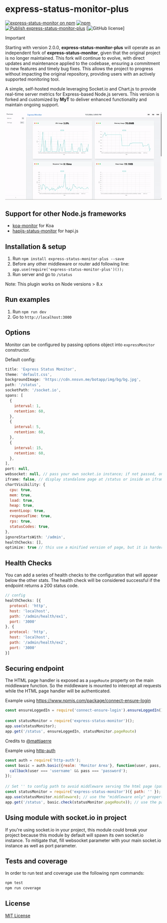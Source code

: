 # express-status-monitor-plus

[![express-status-monitor on npm](https://img.shields.io/npm/v/express-status-monitor-plus.svg)](https://www.npmjs.com/express-status-monitor-plus)
[![npm](https://img.shields.io/npm/dt/express-status-monitor-plus.svg)](https://img.shields.io/npm/dt/express-status-monitor-plus.svg)
[![Publish express-status-monitor-plus](https://github.com/manhbi18112005/express-status-monitor-plus/actions/workflows/npm-publish.yml/badge.svg)](https://github.com/manhbi18112005/express-status-monitor-plus/actions/workflows/npm-publish.yml)
[![GitHub license](https://img.shields.io/github/license/manhbi18112005/express-status-monitor-plus.svg)]

> [!IMPORTANT]
> Starting with version 2.0.0, **express-status-monitor-plus** will operate as an independent fork of **express-status-monitor**, given that the original project is no longer maintained. This fork will continue to evolve, with direct updates and maintenance applied to the codebase, ensuring a commitment to new features and timely bug fixes. This allows the project to progress without impacting the original repository, providing users with an actively supported monitoring tool.

A simple, self-hosted module leveraging Socket.io and Chart.js to provide real-time server metrics for Express-based Node.js servers. This version is forked and customized by **MyT** to deliver enhanced functionality and maintain ongoing support.

![Monitoring Page](./showcases/thumbnail.gif "Monitoring Page")

## Support for other Node.js frameworks

* [koa-monitor](https://github.com/capaj/koa-monitor) for Koa
* [hapijs-status-monitor](https://github.com/ziyasal/hapijs-status-monitor) for hapi.js

## Installation & setup

1. Run `npm install express-status-monitor-plus --save`
2. Before any other middleware or router add following line:
`app.use(require('express-status-monitor-plus')());`
3. Run server and go to `/status`

Note: This plugin works on Node versions > 8.x

## Run examples

1. Run `npm run dev`
2. Go to `http://localhost:3000`

## Options

Monitor can be configured by passing options object into `expressMonitor` constructor.

Default config:

```javascript
title: 'Express Status Monitor',
theme: 'default.css',
backgroundImage: 'https://cdn.nnsvn.me/botapp/img/bg/bg.jpg',
path: '/status',
socketPath: '/socket.io',
spans: [
  {
    interval: 1,
    retention: 60,
  },
  {
    interval: 5,
    retention: 60,
  },
  {
    interval: 15,
    retention: 60,
  },
],
port: null,
websocket: null, // pass your own socket.io instance; if not passed, one will be created
iframe: false, // display standalone page at /status or inside an iframe
chartVisibility: {
  cpu: true,
  mem: true,
  load: true,
  heap: true,
  eventLoop: true,
  responseTime: true,
  rps: true,
  statusCodes: true,
},
ignoreStartsWith: '/admin',
healthChecks: [],
optimize: true // this use a minified version of page, but it is harder to debug  
```

## Health Checks

You can add a series of health checks to the configuration that will appear below the other stats. The health check will be considered successful if the endpoint returns a 200 status code.

```javascript
// config
healthChecks: [{
  protocol: 'http',
  host: 'localhost',
  path: '/admin/health/ex1',
  port: '3000'
}, {
  protocol: 'http',
  host: 'localhost',
  path: '/admin/health/ex2',
  port: '3000'
}]
```

## Securing endpoint

The HTML page handler is exposed as a `pageRoute` property on the main
middleware function.  So the middleware is mounted to intercept all requests
while the HTML page handler will be authenticated.

Example using <https://www.npmjs.com/package/connect-ensure-login>

```javascript
const ensureLoggedIn = require('connect-ensure-login').ensureLoggedIn()

const statusMonitor = require('express-status-monitor')();
app.use(statusMonitor);
app.get('/status', ensureLoggedIn, statusMonitor.pageRoute)
```

Credits to [@mattiaerre](https://github.com/mattiaerre)

Example using [http-auth](https://www.npmjs.com/package/http-auth)

```javascript
const auth = require('http-auth');
const basic = auth.basic({realm: 'Monitor Area'}, function(user, pass, callback) {
  callback(user === 'username' && pass === 'password');
});

// Set '' to config path to avoid middleware serving the html page (path must be a string not equal to the wanted route)
const statusMonitor = require('express-status-monitor')({ path: '' });
app.use(statusMonitor.middleware); // use the "middleware only" property to manage websockets
app.get('/status', basic.check(statusMonitor.pageRoute)); // use the pageRoute property to serve the dashboard html page
```

## Using module with socket.io in project

If you're using socket.io in your project, this module could break your project because this module by default will spawn its own socket.io instance. To mitigate that, fill websocket parameter with your main socket.io instance as well as port parameter.

## Tests and coverage

In order to run test and coverage use the following npm commands:

```bash
npm test
npm run coverage
```

## License

[MIT License](https://opensource.org/licenses/MIT)
